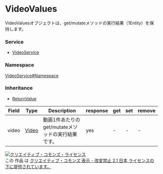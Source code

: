 

# VideoValues

VideoValuesオブジェクトは、get/mutateメソッドの実行結果（1Entity）を保持します。

### Service

+ [VideoService](../../services/VideoService.md)

### Namespace

[VideoService#Namespace](../../services/VideoService.md#namespace)

### Inheritance

+ [ReturnValue](../Common/ReturnValue.md)

| Field | Type | Description | response | get | set | remove |
| ----- | ---- | ----------- | -------- | --------- | --------- | --------- |
| video | [Video](./Video.md) | 動画1件あたりのget/mutateメソッドの実行結果です。 | yes | - | - | - | |

<a rel="license" href="http://creativecommons.org/licenses/by-nd/2.1/jp/"><img alt="クリエイティブ・コモンズ・ライセンス" style="border-width:0" src="https://i.creativecommons.org/l/by-nd/2.1/jp/88x31.png" /></a><br />この 作品 は <a rel="license" href="http://creativecommons.org/licenses/by-nd/2.1/jp/">クリエイティブ・コモンズ 表示 - 改変禁止 2.1 日本 ライセンスの下に提供されています。</a>
